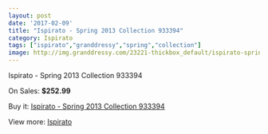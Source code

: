 ```yaml
---
layout: post
date: '2017-02-09'
title: "Ispirato - Spring 2013 Collection 933394"
category: Ispirato
tags: ["ispirato","granddressy","spring","collection"]
image: http://img.granddressy.com/23221-thickbox_default/ispirato-spring-2013-collection-933394.jpg
---
```

Ispirato - Spring 2013 Collection 933394

On Sales: **$252.99**
<a href="https://www.granddressy.com/en/ispirato/22166-ispirato-spring-2013-collection-933394.html"><amp-img layout="responsive" width="600" height="600" src="//img.granddressy.com/23221-thickbox_default/ispirato-spring-2013-collection-933394.jpg" alt="Ispirato - Spring 2013 Collection 933394 0" /></a>

Buy it: [Ispirato - Spring 2013 Collection 933394](https://www.granddressy.com/en/ispirato/22166-ispirato-spring-2013-collection-933394.html "Ispirato - Spring 2013 Collection 933394")

View more: [Ispirato](https://www.granddressy.com/en/496-ispirato "Ispirato")